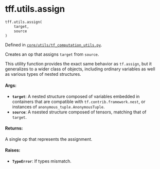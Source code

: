 <div itemscope itemtype="http://developers.google.com/ReferenceObject">
<meta itemprop="name" content="tff.utils.assign" />
<meta itemprop="path" content="Stable" />
</div>

# tff.utils.assign

```python
tff.utils.assign(
    target,
    source
)
```

Defined in
[`core/utils/tf_computation_utils.py`](http://github.com/tensorflow/federated/tree/master/tensorflow_federated/python/core/utils/tf_computation_utils.py).

<!-- Placeholder for "Used in" -->

Creates an op that assigns `target` from `source`.

This utility function provides the exact same behavior as `tf.assign`, but it
generalizes to a wider class of objects, including ordinary variables as well as
various types of nested structures.

#### Args:

*   <b>`target`</b>: A nested structure composed of variables embedded in
    containers that are compatible with `tf.contrib.framework.nest`, or
    instances of `anonymous_tuple.AnonymousTuple`.
*   <b>`source`</b>: A nsested structure composed of tensors, matching that of
    `target`.

#### Returns:

A single op that represents the assignment.

#### Raises:

*   <b>`TypeError`</b>: If types mismatch.
